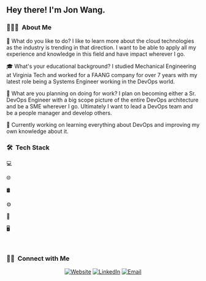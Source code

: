 <h2> Hey there! I'm Jon Wang.</h2>

<h3> 👨🏻‍💻  About Me </h3>

🤔 What do you like to do?
    I like to learn more about the cloud technologies as the industry is trending in that direction. I want to be able to apply all my experience and knowledge in this field and have impact wherever I go.

🎓 What's your educational background?
    I studied Mechanical Engineering at Virginia Tech and worked for a FAANG company for over 7 years with my latest role being a Systems Engineer working in the DevOps world.

💼 What are you planning on doing for work?
    I plan on becoming either a Sr. DevOps Engineer with a big scope picture of the entire DevOps architecture and be a SME wherever I go. Ultimately I want to lead a DevOps team and be a people manager and develop others.

🌱 Currently working on learning everything about DevOps and improving my own knowledge about it.


<h3> 🛠  Tech Stack</h3>

💻

🌐

🛢

⚙️

🔧

🖥

<br/>

<h3> 🤝🏻  Connect with Me </h3>

<p align="center">
<a href="https://www.kuralabs.org/"><img alt="Website" src="https://img.shields.io/badge/Website-www.kuralabs.org-orange?style=flat-square&logo=google-chrome"></a>
<a href="https://www.linkedin.com/in/jwang22/"><img alt="LinkedIn" src="https://img.shields.io/badge/LinkedIn-Jon%20Wang-orange?style=flat-square&logo=linkedin"></a>
<a href="jonwang.kuralabs@gmail.com"><img alt="Email" src="https://img.shields.io/badge/Email-jon.wang2@gmail.com-orange?style=flat-square&logo=gmail"></a>
</p>
